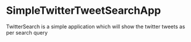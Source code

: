 # SimpleTwitterTweetSearchApp
TwitterSearch is a simple application which will show the twitter tweets as per search query
